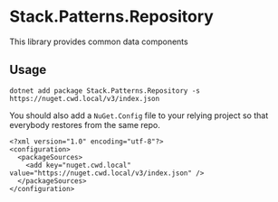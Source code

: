 # Stack.Patterns.Repository

This library provides common data components

## Usage

`dotnet add package Stack.Patterns.Repository -s https://nuget.cwd.local/v3/index.json`

You should also add a `NuGet.Config` file to your relying project so that everybody restores from the same repo.

```
<?xml version="1.0" encoding="utf-8"?>
<configuration>
  <packageSources>
    <add key="nuget.cwd.local" value="https://nuget.cwd.local/v3/index.json" />
  </packageSources>
</configuration>
```
